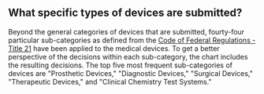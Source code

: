 ## What specific types of devices are submitted?

Beyond the general categories of devices that are submitted, fourty-four particular sub-categories as defined from the [Code of Federal Regulations - Title 21](https://www.accessdata.fda.gov/scripts/cdrh/cfdocs/cfcfr/CFRSearch.cfm?CFRPartFrom=862&CFRPartTo=892) have been applied to the medical devices. To get a better perspective of the decisions within each sub-category, the chart includes the resulting decisions. The top five most frequent sub-categories of devices are "Prosthetic Devices," "Diagnostic Devices," "Surgical Devices," "Therapeutic Devices," and "Clinical Chemistry Test Systems."
